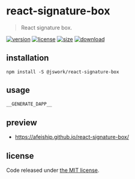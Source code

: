 # react-signature-box
> React signature box.

[![version][version-image]][version-url]
[![license][license-image]][license-url]
[![size][size-image]][size-url]
[![download][download-image]][download-url]

## installation
```shell
npm install -S @jswork/react-signature-box
```

## usage
  ```js
__GENERATE_DAPP__
  ```

## preview
- https://afeiship.github.io/react-signature-box/

## license
Code released under [the MIT license](https://github.com/afeiship/react-signature-box/blob/master/LICENSE.txt).

[version-image]: https://img.shields.io/npm/v/@jswork/react-signature-box
[version-url]: https://npmjs.org/package/@jswork/react-signature-box

[license-image]: https://img.shields.io/npm/l/@jswork/react-signature-box
[license-url]: https://github.com/afeiship/react-signature-box/blob/master/LICENSE.txt

[size-image]: https://img.shields.io/bundlephobia/minzip/@jswork/react-signature-box
[size-url]: https://github.com/afeiship/react-signature-box/blob/master/dist/react-signature-box.min.js

[download-image]: https://img.shields.io/npm/dm/@jswork/react-signature-box
[download-url]: https://www.npmjs.com/package/@jswork/react-signature-box
